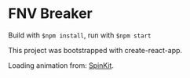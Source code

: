 # FNV Breaker
Build with `$npm install`, run with `$npm start`

This project was bootstrapped with create-react-app.

Loading animation from: [SpinKit](https://github.com/tobiasahlin/SpinKit).